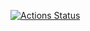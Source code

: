 [![Actions Status](https://github.com/markitos98/ProjectoProcesos/workflows/maven.yml/badge.svg)](https://github.com/markitos98/ProjectoProcesos/actions)
